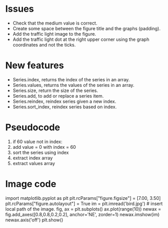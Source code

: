 # Issues
* Check that the medium value is correct.
* Create some space between the figure title and the graphs (padding).
* Add the traffic light image to the figure.
* Add the traffic light dot at the right upper corner using the graph coordinates and not the ticks.

# New features
* Series.index, returns the index of the series in an array.
* Series.values, returns the values of the series in an array.
* Series.size, return the size of the series.
* Series.add, to add or replace a series item.
* Series.reindex, reindex series given a new index.
* Series.sort_index, reindex series based on index.

# Pseudocode
1. if 60 value not in index:
2. add value = 0 with index = 60
3. sort the series using index
4. extract index array
5. extract values array

# Image code
import matplotlib.pyplot as plt
plt.rcParams["figure.figsize"] = [7.00, 3.50]
plt.rcParams["figure.autolayout"] = True
im = plt.imread('bird.jpg') # insert local path of the image.
fig, ax = plt.subplots()
ax.plot(range(10))
newax = fig.add_axes([0.8,0.8,0.2,0.2], anchor='NE', zorder=1)
newax.imshow(im)
newax.axis('off')
plt.show()
